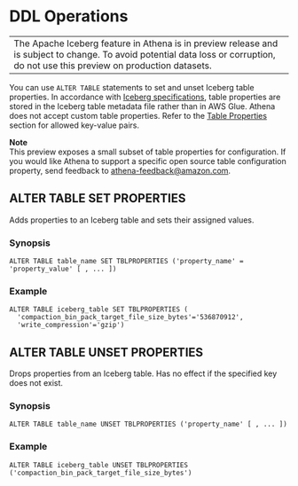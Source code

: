 # DDL Operations<a name="querying-iceberg-ddl-operations"></a>


|  | 
| --- |
| The Apache Iceberg feature in Athena is in preview release and is subject to change\. To avoid potential data loss or corruption, do not use this preview on production datasets\. | 

You can use `ALTER TABLE` statements to set and unset Iceberg table properties\. In accordance with [Iceberg specifications](https://iceberg.apache.org/#spec/#table-metadata-fields), table properties are stored in the Iceberg table metadata file rather than in AWS Glue\. Athena does not accept custom table properties\. Refer to the [Table Properties](querying-iceberg-creating-tables.md#querying-iceberg-table-properties) section for allowed key\-value pairs\. 

**Note**  
This preview exposes a small subset of table properties for configuration\. If you would like Athena to support a specific open source table configuration property, send feedback to [athena\-feedback@amazon\.com](mailto:athena-feedback@amazon.com)\.

## ALTER TABLE SET PROPERTIES<a name="querying-iceberg-alter-table-set-properties"></a>

Adds properties to an Iceberg table and sets their assigned values\.

### Synopsis<a name="querying-iceberg-alter-table-set-properties-synopsis"></a>

```
ALTER TABLE table_name SET TBLPROPERTIES ('property_name' = 'property_value' [ , ... ])
```

### Example<a name="querying-iceberg-alter-table-set-properties-example"></a>

```
ALTER TABLE iceberg_table SET TBLPROPERTIES (
  'compaction_bin_pack_target_file_size_bytes'='536870912', 
  'write_compression'='gzip')
```

## ALTER TABLE UNSET PROPERTIES<a name="querying-iceberg-alter-table-unset-properties"></a>

Drops properties from an Iceberg table\. Has no effect if the specified key does not exist\.

### Synopsis<a name="querying-iceberg-alter-table-unset-properties-synopsis"></a>

```
ALTER TABLE table_name UNSET TBLPROPERTIES ('property_name' [ , ... ])
```

### Example<a name="querying-iceberg-alter-table-unset-properties-example"></a>

```
ALTER TABLE iceberg_table UNSET TBLPROPERTIES ('compaction_bin_pack_target_file_size_bytes')
```